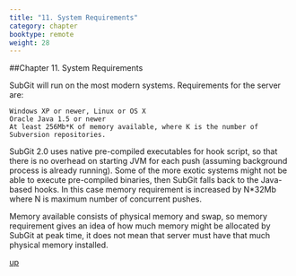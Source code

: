 ```yaml
---
title: "11. System Requirements"
category: chapter
booktype: remote
weight: 28
---
```

##Chapter 11. System Requirements

SubGit will run on the most modern systems. Requirements for the server are:

    Windows XP or newer, Linux or OS X
    Oracle Java 1.5 or newer
    At least 256Mb*K of memory available, where K is the number of Subversion repositories.

SubGit 2.0 uses native pre-compiled executables for hook script, so that there is no overhead on starting JVM for each push (assuming background process is already running). Some of the more exotic systems might not be able to execute pre-compiled binaries, then SubGit falls back to the Java-based hooks. In this case memory requirement is increased by N\*32Mb where N is maximum number of concurrent pushes.

Memory available consists of physical memory and swap, so memory requirement gives an idea of how much memory might be allocated by SubGit at peak time, it does not mean that server must have that much physical memory installed.

[up](#up)